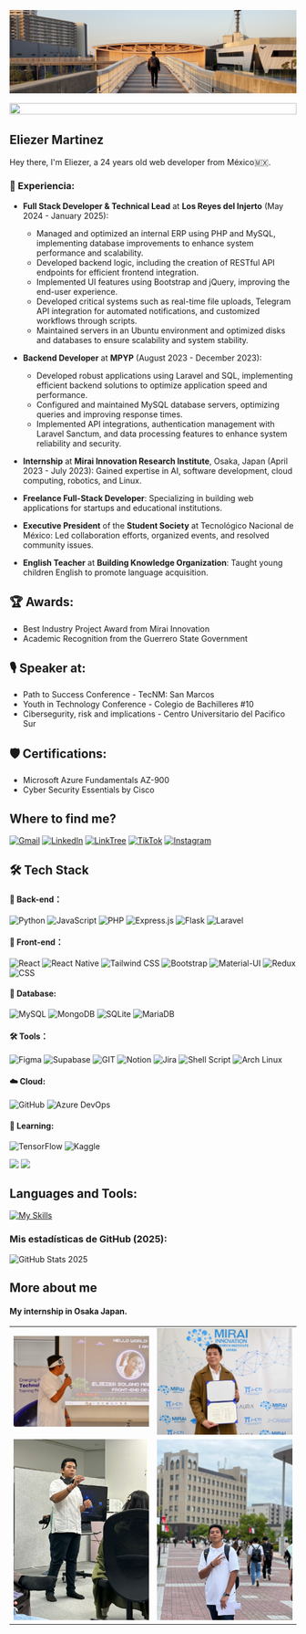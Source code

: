 ![Eliezer Martinez](https://github.com/DevEliezerMartinez/DevEliezerMartinez/blob/main/img/cover.jpg?raw=true)

<!--📏LINE-->
<img src="https://i.gifer.com/origin/8c/8cd3f1898255c045143e1da97fbabf10_w200.gif" height="20" width="100%">




## Eliezer Martinez

Hey there, I'm Eliezer, a 24 years old web developer from México🇲🇽.



<p align="center">




### 💼 Experiencia:
- **Full Stack Developer & Technical Lead** at **Los Reyes del Injerto** (May 2024 - January 2025):
  - Managed and optimized an internal ERP using PHP and MySQL, implementing database improvements to enhance system performance and scalability.
  - Developed backend logic, including the creation of RESTful API endpoints for efficient frontend integration.
  - Implemented UI features using Bootstrap and jQuery, improving the end-user experience.
  - Developed critical systems such as real-time file uploads, Telegram API integration for automated notifications, and customized workflows through scripts.
  - Maintained servers in an Ubuntu environment and optimized disks and databases to ensure scalability and system stability.

- **Backend Developer** at **MPYP** (August 2023 - December 2023):
  - Developed robust applications using Laravel and SQL, implementing efficient backend solutions to optimize application speed and performance.
  - Configured and maintained MySQL database servers, optimizing queries and improving response times.
  - Implemented API integrations, authentication management with Laravel Sanctum, and data processing features to enhance system reliability and security.

- **Internship** at **Mirai Innovation Research Institute**, Osaka, Japan (April 2023 - July 2023): Gained expertise in AI, software development, cloud computing, robotics, and Linux.
- **Freelance Full-Stack Developer**: Specializing in building web applications for startups and educational institutions.
- **Executive President** of the **Student Society** at Tecnológico Nacional de México: Led collaboration efforts, organized events, and resolved community issues.
- **English Teacher** at **Building Knowledge Organization**: Taught young children English to promote language acquisition.


## 🏆 Awards:
- Best Industry Project Award from Mirai Innovation
- Academic Recognition from the Guerrero State Government

## 🎙️ Speaker at:
- Path to Success Conference - TecNM: San Marcos
- Youth in Technology Conference - Colegio de Bachilleres #10
- Cibersegurity, risk and implications - Centro Universitario del Pacifico Sur


## 🛡️ Certifications:
- Microsoft Azure Fundamentals AZ-900
- Cyber Security Essentials by Cisco
## Where to find me?



[![Gmail](https://img.shields.io/badge/Gmail-D14836?style=for-the-badge&logo=gmail&logoColor=white)](mailto:develiezermartinez@gmail.com) [![LinkedIn](https://img.shields.io/badge/LinkedIn-0077B5?style=for-the-badge&logo=linkedin&logoColor=white)](https://www.linkedin.com/in/eliezermartinez/) [![LinkTree](https://img.shields.io/badge/Linktree-39E09B?style=for-the-badge&logo=linktree&logoColor=white)](https://linktr.ee/eliezerMartinez) [![TikTok](https://img.shields.io/badge/TikTok-000000?style=for-the-badge&logo=tiktok&logoColor=white)](https://www.tiktok.com/@develiezermartinez?lang=es) [![Instagram](https://img.shields.io/badge/Instagram-E4405F?style=for-the-badge&logo=instagram&logoColor=white)](https://www.instagram.com/eliezer_martinez.code/)



##  🛠 Tech Stack


#### 🔭 Back-end： 
 ![Python](https://img.shields.io/badge/Python-3776AB?style=for-the-badge&logo=python&logoColor=white)  ![JavaScript](https://img.shields.io/badge/JavaScript-F7DF1E?style=for-the-badge&logo=javascript&logoColor=black)  ![PHP](https://img.shields.io/badge/PHP-777BB4?style=for-the-badge&logo=php&logoColor=white)  ![Express.js](https://img.shields.io/badge/Express.js-404D59?style=for-the-badge)  ![Flask](https://img.shields.io/badge/Flask-000000?style=for-the-badge&logo=flask&logoColor=white)  ![Laravel](https://img.shields.io/badge/Laravel-FF2D20?style=for-the-badge&logo=laravel&logoColor=white) 


#### 🔭 Front-end：

![React](https://img.shields.io/badge/React-20232A?style=for-the-badge&logo=react&logoColor=61DAFB) ![React Native](https://img.shields.io/badge/React_Native-20232A?style=for-the-badge&logo=react&logoColor=61DAFB) ![Tailwind CSS](https://img.shields.io/badge/Tailwind_CSS-38B2AC?style=for-the-badge&logo=tailwind-css&logoColor=white) ![Bootstrap](https://img.shields.io/badge/Bootstrap-563D7C?style=for-the-badge&logo=bootstrap&logoColor=white) ![Material-UI](https://img.shields.io/badge/Material--UI-0081CB?style=for-the-badge&logo=material-ui&logoColor=white) ![Redux](https://img.shields.io/badge/Redux-593D88?style=for-the-badge&logo=redux&logoColor=white) ![CSS](https://img.shields.io/badge/CSS-239120?&style=for-the-badge&logo=css3&logoColor=white)




#### 🔭 Database:

![MySQL](https://img.shields.io/badge/MySQL-00000F?style=for-the-badge&logo=mysql&logoColor=white) ![MongoDB](https://img.shields.io/badge/MongoDB-4EA94B?style=for-the-badge&logo=mongodb&logoColor=white) ![SQLite](https://img.shields.io/badge/SQLite-07405E?style=for-the-badge&logo=sqlite&logoColor=white) ![MariaDB](https://img.shields.io/badge/MariaDB-003545?style=for-the-badge&logo=mariadb&logoColor=white)

#### 🛠️ Tools：

![Figma](https://img.shields.io/badge/Figma-F24E1E?style=for-the-badge&logo=figma&logoColor=white) ![Supabase](https://img.shields.io/badge/Supabase-181818?style=for-the-badge&logo=supabase&logoColor=white) ![GIT](https://img.shields.io/badge/GIT-E44C30?style=for-the-badge&logo=git&logoColor=white) ![Notion](https://img.shields.io/badge/Notion-000000?style=for-the-badge&logo=notion&logoColor=white) ![Jira](https://img.shields.io/badge/Jira-0052CC?style=for-the-badge&logo=Jira&logoColor=white) ![Shell Script](https://img.shields.io/badge/Shell_Script-121011?style=for-the-badge&logo=gnu-bash&logoColor=white) ![Arch Linux](https://img.shields.io/badge/Arch_Linux-1793D1?style=for-the-badge&logo=arch-linux&logoColor=white)


#### ☁️ Cloud:

![GitHub](https://img.shields.io/badge/GitHub-100000?style=for-the-badge&logo=github&logoColor=white) ![Azure DevOps](https://img.shields.io/badge/Azure_DevOps-0078D7?style=for-the-badge&logo=azure-devops&logoColor=white)



#### 🔭 Learning: 
![TensorFlow](https://img.shields.io/badge/TensorFlow-FF6F00?style=for-the-badge&logo=tensorflow&logoColor=white) ![Kaggle](https://img.shields.io/badge/Kaggle-20BEFF?style=for-the-badge&logo=Kaggle&logoColor=white)

<img src="https://upload.wikimedia.org/wikipedia/commons/thumb/3/31/NumPy_logo_2020.svg/150px-NumPy_logo_2020.svg.png" width="150" /> <img src="https://upload.wikimedia.org/wikipedia/commons/thumb/a/ae/Keras_logo.svg/150px-Keras_logo_2020.svg.png" width="100" />



## Languages and Tools:

<p align="left"> 


[![My Skills](https://skillicons.dev/icons?i=py,github,git,mongodb,mysql,eclipse,js,nodejs,react,express,jest,html,css,bootstrap,php,androidstudio,ps,notion)](https://skillicons.dev)



</p>


### Mis estadísticas de GitHub (2025):
![GitHub Stats 2025](https://github-readme-stats.vercel.app/api?username=DevEliezerMartinez&show_icons=true&count_private=true&year=2025)



## More about me

#### My internship in Osaka Japan.
<table>
  <tr>
    <td><img src="https://github.com/DevEliezerMartinez/DevEliezerMartinez/blob/main/img/FB_IMG_1682424510157.jpg?raw=true" alt="Image 1" width="500"></td>
    <td><img src="https://github.com/DevEliezerMartinez/DevEliezerMartinez/blob/main/img/FB_IMG_1689700087533.jpg?raw=true" alt="Image 2" width="500"></td>
  </tr>
  <tr>
    <td><img src="https://github.com/DevEliezerMartinez/DevEliezerMartinez/blob/main/img/IMG-20230605-WA0027.jpg?raw=true" alt="Image 3" width="500"></td>
    <td><img src="https://github.com/DevEliezerMartinez/DevEliezerMartinez/blob/main/img/IMG-20230621-WA0044.jpg?raw=true" alt="Image 4" width="500"></td>
  </tr>
</table>


<!-- ## 🗂️ Highlight Projects

<a href="https://github.com/Zhenye-Na/DA-RNN">
  <img align="center" src="https://github-readme-stats.vercel.app/api/pin/?username=zhenye-na&repo=DA-RNN&show_icons=true&line_height=27&title_color=6aa6f8&text_color=8a919a&icon_color=6aa6f8&bg_color=22272e" alt="DA-RNN" />
</a>

<a href="https://github.com/Zhenye-Na/crnn-pytorch">
  <img align="center" src="https://github-readme-stats.vercel.app/api/pin/?username=zhenye-na&repo=crnn-pytorch&show_icons=true&line_height=27&title_color=6aa6f8&text_color=8a919a&icon_color=6aa6f8&bg_color=22272e" alt="crnn-pytorch" />
</a> -->

<!-- ## 👨‍💻 This week, I spent my time on:

[![zhenye's wakatime stats](https://github-readme-stats.vercel.app/api/wakatime?username=nazhenye&line_height=27&title_color=6aa6f8&text_color=8a919a&icon_color=6aa6f8&bg_color=22272e)](https://github.com/anuraghazra/github-readme-stats) -->
